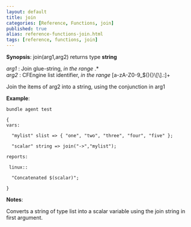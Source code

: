 ```yaml
---
layout: default
title: join
categories: [Reference, Functions, join]
published: true
alias: reference-functions-join.html
tags: [reference, functions, join]
---
```




**Synopsis**: join(arg1,arg2) returns type **string**

  
 *arg1* : Join glue-string, *in the range* .\*   
 *arg2* : CFEngine list identifier, *in the range*
[a-zA-Z0-9\_\$(){}\\[\\].:]+   

Join the items of arg2 into a string, using the conjunction in arg1

**Example**:  
   

```cf3
bundle agent test

{
vars:

  "mylist" slist => { "one", "two", "three", "four", "five" };

  "scalar" string => join("->","mylist");

reports:

 linux::

  "Concatenated $(scalar)";

}
```

**Notes**:  
   

Converts a string of type list into a scalar variable using the join
string in first argument.
